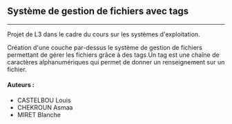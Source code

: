 ## Système de gestion de fichiers avec tags
___

Projet de L3 dans le cadre du cours sur les systèmes d'exploitation.

Création d'une couche par-dessus le système de gestion de fichiers permettant de gérer les fichiers grâce à des tags.Un tag est une chaîne de caractères alphanumériques qui permet de donner un renseignement sur un fichier.

#### Auteurs :

- CASTELBOU Louis
- CHEKROUN Asmaa
- MIRET Blanche
